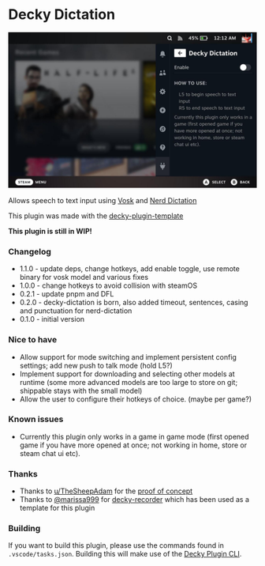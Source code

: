 # Decky Dictation

![Decky-Dictation Example Screenshot](decky-dictation-screenshot.png)

Allows speech to text input using [Vosk](https://github.com/alphacep/vosk-api) and [Nerd Dictation](https://github.com/ideasman42/nerd-dictation)

This plugin was made with the [decky-plugin-template](https://github.com/SteamDeckHomebrew/decky-plugin-template)

**This plugin is still in WIP!**

### Changelog
- 1.1.0 - update deps, change hotkeys, add enable toggle, use remote binary for vosk model and various fixes
- 1.0.0 - change hotkeys to avoid collision with steamOS
- 0.2.1 - update pnpm and DFL
- 0.2.0 - decky-dictation is born, also added timeout, sentences, casing and punctuation for nerd-dictation
- 0.1.0 - initial version

### Nice to have
- Allow support for mode switching and implement persistent config settings; add new push to talk mode (hold L5?)
- Implement support for downloading and selecting other models at runtime (some more advanced models are too large to store on git; shippable stays with the small model)
- Allow the user to configure their hotkeys of choice. (maybe per game?)

### Known issues
- Currently this plugin only works in a game in game mode (first opened game if you have more opened at once; not working in home, store or steam chat ui etc).

### Thanks
- Thanks to [u/TheSheepAdam](https://www.reddit.com/user/TheSheepAdam/) for the [proof of concept](https://www.reddit.com/r/SteamDeck/comments/wuajgy/dictation_speech_to_text_proof_of_concept_vosk/) 
- Thanks to [@marissa999](https://github.com/marissa999) for [decky-recorder](https://github.com/marissa999/decky-recorder) which has been used as a template for this plugin

### Building
If you want to build this plugin, please use the commands found in `.vscode/tasks.json`. Building this will make use of the [Decky Plugin CLI](https://github.com/SteamDeckHomebrew/cli).
